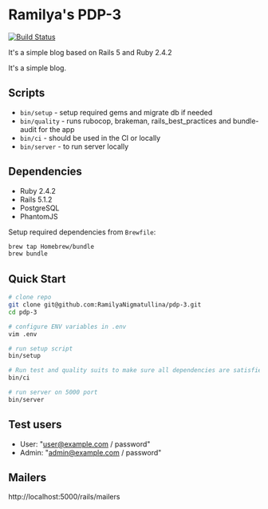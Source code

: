# Ramilya's PDP-3

[![Build Status](https://semaphoreci.com/api/v1/ramilyanigmatullina/pdp-3-2/branches/master/badge.svg)](https://semaphoreci.com/ramilyanigmatullina/pdp-3-2)

It's a simple blog based on Rails 5 and Ruby 2.4.2

It's a simple blog.

## Scripts

* `bin/setup` - setup required gems and migrate db if needed
* `bin/quality` - runs rubocop, brakeman, rails_best_practices and bundle-audit for the app
* `bin/ci` - should be used in the CI or locally
* `bin/server` - to run server locally

## Dependencies

* Ruby 2.4.2
* Rails 5.1.2
* PostgreSQL
* PhantomJS

Setup required dependencies from `Brewfile`:
```bash
brew tap Homebrew/bundle
brew bundle
```
## Quick Start

```bash
# clone repo
git clone git@github.com:RamilyaNigmatullina/pdp-3.git
cd pdp-3

# configure ENV variables in .env
vim .env

# run setup script
bin/setup

# Run test and quality suits to make sure all dependencies are satisfied and applications works correctly before making changes.
bin/ci

# run server on 5000 port
bin/server
```

## Test users

  - User: "user@example.com / password"
  - Admin: "admin@example.com / password"

## Mailers

http://localhost:5000/rails/mailers
